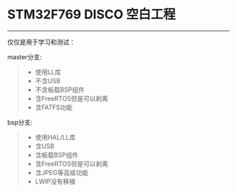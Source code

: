 # STM32F769 DISCO 空白工程

------

仅仅是用于学习和测试：

master分支:

> * 使用LL库
> * 不含USB
> * 不含板载BSP组件
> * 含FreeRTOS但是可以剥离
> * 含FATFS功能


bsp分支:

> * 使用HAL/LL库
> * 含USB
> * 含板载BSP组件
> * 含FreeRTOS但是可以剥离
> * 含JPEG等高级功能
> * LWIP没有移植


